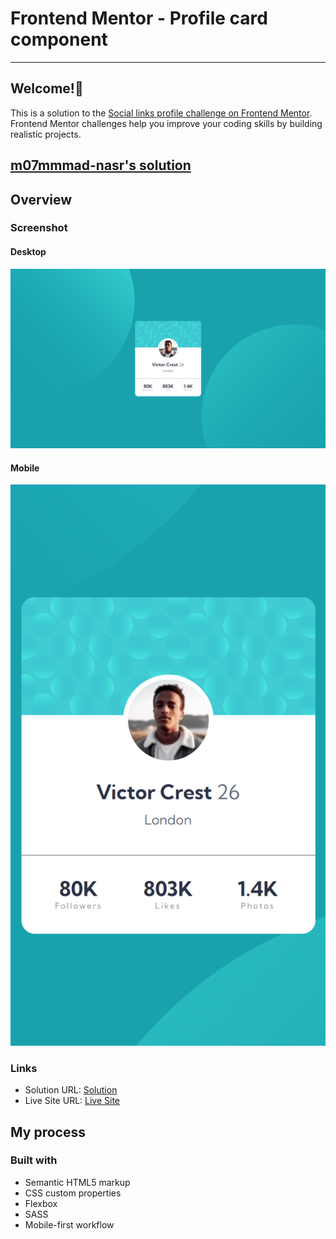 # Frontend Mentor - Profile card component

---

## Welcome!👋

This is a solution to the [Social links profile challenge on Frontend Mentor](https://www.frontendmentor.io/challenges/social-links-profile-UG32l9m6dQ). Frontend Mentor challenges help you improve your coding skills by building realistic projects.

## [m07mmmad-nasr's solution](https://github.com/m07mmad-nasr/profile-card-challenge-10)

## Overview

### Screenshot

#### Desktop

![Desktop](./127.0.0.1_5500_.png)

#### Mobile

![Mobile](<./127.0.0.1_5500_(iPhone SE) (1).png>)

### Links

- Solution URL: [Solution](https://github.com/m07mmad-nasr/profile-card-challenge-10)
- Live Site URL: [Live Site](https://profile-card-challenge-10.vercel.app/)

## My process

### Built with

- Semantic HTML5 markup
- CSS custom properties
- Flexbox
- SASS
- Mobile-first workflow
